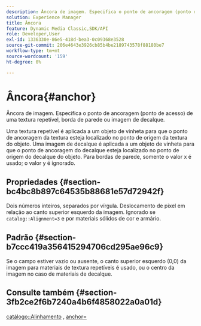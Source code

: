 ```yaml
---
description: Âncora de imagem. Especifica o ponto de ancoragem (ponto de acesso) de uma textura repetível, borda de parede ou imagem de decalque.
solution: Experience Manager
title: Âncora
feature: Dynamic Media Classic,SDK/API
role: Developer,User
exl-id: 1336330e-86e5-418d-bea3-0c09368e3528
source-git-commit: 206e4643e3926cb85b4be2189743578f88180be7
workflow-type: tm+mt
source-wordcount: '159'
ht-degree: 0%

---
```


# Âncora{#anchor}

Âncora de imagem. Especifica o ponto de ancoragem (ponto de acesso) de uma textura repetível, borda de parede ou imagem de decalque.

Uma textura repetível é aplicada a um objeto de vinheta para que o ponto de ancoragem da textura esteja localizado no ponto de origem da textura do objeto. Uma imagem de decalque é aplicada a um objeto de vinheta para que o ponto de ancoragem do decalque esteja localizado no ponto de origem do decalque do objeto. Para bordas de parede, somente o valor x é usado; o valor y é ignorado.

## Propriedades {#section-bc4bc8b897c64535b88681e57d72942f}

Dois números inteiros, separados por vírgula. Deslocamento de pixel em relação ao canto superior esquerdo da imagem. Ignorado se `catalog::Alignment=3` e por materiais sólidos de cor e armário.

## Padrão {#section-b7ccc419a356415294706cd295ae96c9}

Se o campo estiver vazio ou ausente, o canto superior esquerdo (0,0) da imagem para materiais de textura repetíveis é usado, ou o centro da imagem no caso de materiais de decalque.

## Consulte também {#section-3fb2ce2f6b7240a4b6f4858022a0a01d}

[catálogo::Alinhamento](../../../../../ir-api/material-cat/image-rendering-api-ref/c-ir-material-catalog/c-ir-material-data-reference/r-ir-alignment.md#reference-e52152e8dc244d0aa13b40c615d0f399) , [anchor=](../../../../../ir-api/http-protocol/image-rendering-api-ref/c-ir-http-protocol-ref/c-ir-http-protocol-command-reference/r-ir-http-anchor.md#reference-d53923d785c9442997dc7f2199524c26)
